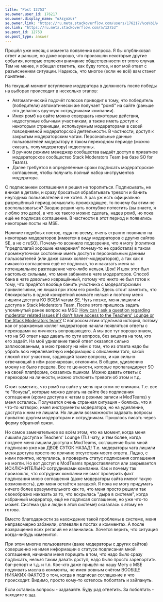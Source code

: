```yaml
---
title: "Post 12753"
se.owner.user_id: 176217
se.owner.display_name: "αλεχολυτ"
se.owner.link: "https://ru.meta.stackoverflow.com/users/176217/%ce%b1%ce%bb%ce%b5%cf%87%ce%bf%ce%bb%cf%85%cf%84"
se.link: "https://ru.meta.stackoverflow.com/a/12753"
se.post_id: 12753
se.post_type: answer
---
```

<p>Прошёл уже месяц с момента появления вопроса. Я бы опубликовал ответ и раньше, но даже хорошо, что произошли некоторые другие события, которые отвлекли внимание общественности от этого случая. Тем не менее, я обещал ответить, как буду готов, и вот мой ответ с разъяснением ситуации. Надеюсь, что многое (если не всё) вам станет понятнее.</p>
<p>На текущий момент вступление модератора в должность после победы на выборах происходит в несколько этапов:</p>
<ul>
<li>Автоматический подсчёт голосов приводит к тому, что победитель (победители) автоматически же получает &quot;ромб&quot; на сайте (раньше это делалось вручную сотрудниками компании).</li>
<li>Имея ромб на сайте можно совершать некоторые действия, недоступные обычным участникам, а также иметь доступ к некоторым страницам, используемым модераторами в своей повседневной модераторской деятельности. В частности, доступ к закрытым модераторским чатам. Персональные данные пользователей модератору в таком переходном периоде (можно сказать, полумодератору) недоступны.</li>
<li>В ручном режиме менеджер сообщества выдаёт доступ в приватное модераторское сообщество Stack Moderators Team (на базе SO for Teams).</li>
<li>Далее требуется в определённые сроки подписать модераторское соглашение, чтобы получить полный набор инструментов модератора.</li>
</ul>
<p>С подписанием соглашения я решил не торопиться. Подписывать, не вникая в детали, и сразу бросаться обрабатывать тревоги и банить неугодных пользователей я не хотел. А раз уж есть официально разрешённый период осмыслить происходящее, то почему бы этим не воспользоваться? Заодно решил чуть поглубже потестить (вы знаете, я люблю это дело), а что же такого можно сделать, надев ромб, но пока ещё не подписав соглашение. В частности в этот период и появились некоторые посты на MSE.</p>
<p>Наличие подобных постов, судя по всему, очень странно повлияло на некоторых модераторов (имеется в виду модераторов с других сайтов SE, а не с ruSO). Почему-то возникло подозрение, что я могу (политика &quot;предполагай хорошие намерения&quot; почему-то не сработала) в таком промежуточном состоянии иметь доступ к персональным данным пользователей (или даже самих коллег-модераторов), а так как я никакого соглашения ещё не подписал, то и наказать меня за потенциальное разглашение чего-либо нельзя. Шок! И шок этот был настолько сильным, что меня забанили в чате модераторов. Способ бана в чате довольно извращённый, потому что никто не был готов к тому, что придётся вообще банить участника с модераторскими привилегиями, не лишая при этом его ромба. Здесь стоит заметить, что блокировать в одной конкретной комнате нельзя и поэтому меня лишили доступа КО ВСЕМ чатам SE. Чуть позже, меня лишили и доступа к Stack Moderators Team. После этого пришлось задать упомянутый ранее вопрос на MSE: <a href="https://meta.stackexchange.com/q/388702/339911">How can I ask a question regarding moderator related issues if I don&#39;t have access to the Teachers&#39; Lounge or the Stack Moderators team?</a> С вопросом этим отдельная история, потому как от уважаемых коллег модераторов начали появляться ответы с переходами на личность вопрошающего. А мы все тут хорошо знаем, что на SO ответ надо давать по сути вопроса, без акцента на том, кто его задаёт. На моё удивление такой ответ оказался сильно заплюсованным, а мою тревогу на нём о том, что из ответа надо бы убрать всю нерелевантную информацию с описанием того, какой плохой этот участник, задающий такие вопросы, и как сильно отвечающий в нём разочарован, отклонили. В общем, удивлению моему не было предела. Все те ценности, которые пропагандирует SO на своей платформе, оказались пшиком. Можно давать ответы с переходом на личности, можно отклонять тревоги об этом и т.д.</p>
<p>Стоит заметить, что ромб на сайте у меня при этом не снимали. Т.е. все те &quot;бонусы&quot;, которые можно делать на сайте без подписания соглашения (кроме доступа к чатам в режиме записи и ModTeams) у меня остались. Получается очень странная ситуация - боялись, что я что-то натворю, имея инструменты модератора, но на удивление, доступа к ним не лишили. Но лишили возможности задавать вопросы приватно другим модераторам и сотрудникам. Пришлось писать через форму обратной связи.</p>
<p>Но самое замечательное во всём этом, что на момент, когда меня лишили доступа к Teachers' Lounge (TL) чату, и тем более, когда позднее меня лишили доступа к ModTeams, соглашение было мной подписано уже как ДВОЕ СУТОК НАЗАД! Т.е. модераторы чата лишили меня доступа просто по причине отсутствия моего ответа. Ладно, с ними понятно, испугались, а проверить статус подписания соглашения не могли. Но вот доступ к ModTeams предоставляется или закрывается ИСКЛЮЧИТЕЛЬНО сотрудниками компании. Как и почему так произошло, что сотрудник компании не смог проверить факт подписания мною соглашения (даже модераторы сайта имеют такую возможность), для меня остаётся загадкой. Я пока не могу придумать ничего более вразумительного как то, что меня просто решили так своеобразно наказать за то, что вскрылась &quot;дыра в системе&quot;, когда избранный модератор, ещё не подписал соглашение, но уже что-то может. Система (да и люди в этой системе) оказалась к этому не готова.</p>
<p>Вместо благодарности за нахождение такой проблемы в системе, меня неправомерно забанили, оплевали в постах и комментах. А после возвращения всех регалий не извинились. Хочется верить, что ситуация когда-нибудь изменится.</p>
<p>При этом многие пользователи (даже модераторы с других сайтов) совершенно не имея информации о статусе подписания мной соглашения, начинали меня порицать в том, что надо было сразу подписать, нельзя таким давать доступ, надо было просто зарепортить баг-репорт и т.д. и т.п. Кое-кто даже пришёл на нашу Мету с MSE подливать масла в комменты, не имея ровным счётом ВООБЩЕ НИКАКИХ ФАКТОВ о том, когда я подписал соглашение и что происходит. Видимо, просто кому-то хотелось поболтать и хайпануть.</p>
<p>Если остались вопросы - задавайте. Буду рад ответить. За поболтать - заходите в <a href="https://chat.stackexchange.com/rooms/22462/stack-overflow--">чат</a>.</p>
